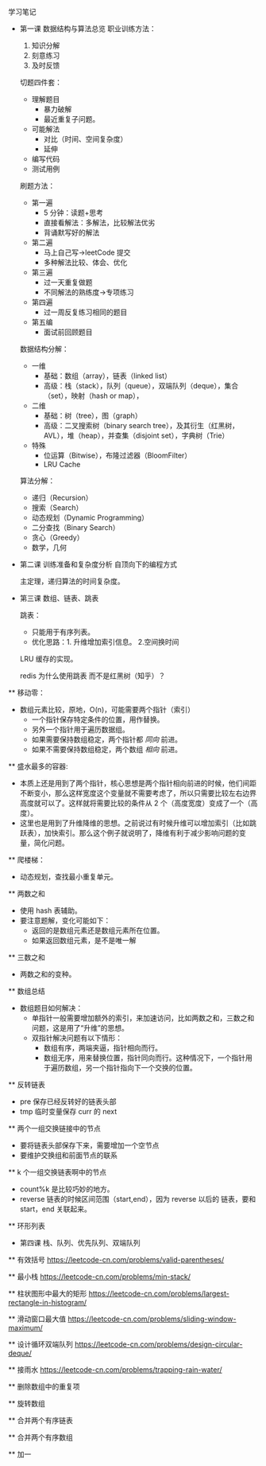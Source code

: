 学习笔记

* 第一课 数据结构与算法总览
  职业训练方法：
  1. 知识分解
  2. 刻意练习
  3. 及时反馈

  切题四件套：
  + 理解题目
    + 暴力破解
    + 最近重复子问题。
  + 可能解法
    + 对比（时间、空间复杂度）
    + 延伸
  + 编写代码
  + 测试用例


  刷题方法：
  + 第一遍
    + 5 分钟：读题+思考
    + 直接看解法：多解法，比较解法优劣
    + 背诵默写好的解法
  + 第二遍
    + 马上自己写->leetCode 提交
    + 多种解法比较、体会、优化
  + 第三遍
    + 过一天重复做题
    + 不同解法的熟练度->专项练习
  + 第四遍
    + 过一周反复练习相同的题目
  + 第五编
    + 面试前回顾题目

  数据结构分解：
  + 一维
    + 基础：数组（array），链表（linked list）
    + 高级：栈（stack），队列（queue），双端队列（deque），集合（set），映射（hash or map），
  + 二维
    + 基础：树（tree），图（graph）
    + 高级：二叉搜索树（binary search tree），及其衍生（红黑树，AVL），堆（heap），并查集（disjoint set），字典树（Trie）
  + 特殊
    + 位运算（Bitwise），布隆过滤器（BloomFilter）
    + LRU Cache


  算法分解：
  + 递归（Recursion）
  + 搜索（Search）
  + 动态规划（Dynamic Programming）
  + 二分查找（Binary Search）
  + 贪心（Greedy）
  + 数学，几何


* 第二课 训练准备和复杂度分析
  自顶向下的编程方式

  主定理，递归算法的时间复杂度。

* 第三课 数组、链表、跳表

  跳表：
  + 只能用于有序列表。
  + 优化思路：1. 升维增加索引信息。 2.空间换时间

  LRU 缓存的实现。

  redis 为什么使用跳表 而不是红黑树（知乎）？


** 移动零：
  + 数组元素比较，原地，O(n)，可能需要两个指针（索引）
    + 一个指针保存特定条件的位置，用作替换。
    + 另外一个指针用于遍历数据组。
    + 如果需要保持数组稳定，两个指针都 *同向* 前进。
    + 如果不需要保持数组稳定，两个数组 *相向* 前进。


** 盛水最多的容器:
  + 本质上还是用到了两个指针，核心思想是两个指针相向前进的时候，他们间距不断变小，那么这样宽度这个变量就不需要考虑了，所以只需要比较左右边界高度就可以了。这样就将需要比较的条件从 2 个（高度宽度）变成了一个（高度）。
  + 这里也是用到了升维降维的思想。之前说过有时候升维可以增加索引（比如跳跃表），加快索引。那么这个例子就说明了，降维有利于减少影响问题的变量，简化问题。

**  爬楼梯：
  + 动态规划，查找最小重复单元。

** 两数之和
   + 使用 hash 表辅助。
   + 要注意题解，变化可能如下：
     + 返回的是数组元素还是数组元素所在位置。
     + 如果返回数组元素，是不是唯一解

** 三数之和
   + 两数之和的变种。

** 数组总结
  + 数组题目如何解决：
    + 单指针一般需要增加额外的索引，来加速访问，比如两数之和，三数之和问题，这是用了“升维”的思想。
    + 双指针解决问题有以下情形：
      + 数组有序，两端夹逼，指针相向而行。
      + 数组无序，用来替换位置，指针同向而行。这种情况下，一个指针用于遍历数组，另一个指针指向下一个交换的位置。

** 反转链表
   + pre 保存已经反转好的链表头部
   + tmp 临时变量保存 curr 的 next

** 两个一组交换链接中的节点
   + 要将链表头部保存下来，需要增加一个空节点
   + 要维护交换组和前面节点的联系

** k 个一组交换链表啊中的节点
   + count%k 是比较巧妙的地方。
   + reverse 链表的时候区间范围（start,end），因为 reverse 以后的 链表，要和 start，end 关联起来。

** 环形列表


* 第四课 栈、队列、优先队列、双端队列

** 有效括号
   https://leetcode-cn.com/problems/valid-parentheses/

** 最小栈
   https://leetcode-cn.com/problems/min-stack/

** 柱状图形中最大的矩形
   https://leetcode-cn.com/problems/largest-rectangle-in-histogram/

** 滑动窗口最大值
   https://leetcode-cn.com/problems/sliding-window-maximum/

** 设计循环双端队列
   https://leetcode-cn.com/problems/design-circular-deque/

** 接雨水
   https://leetcode-cn.com/problems/trapping-rain-water/

** 删除数组中的重复项

** 旋转数组

** 合并两个有序链表

** 合并两个有序数组

** 加一
